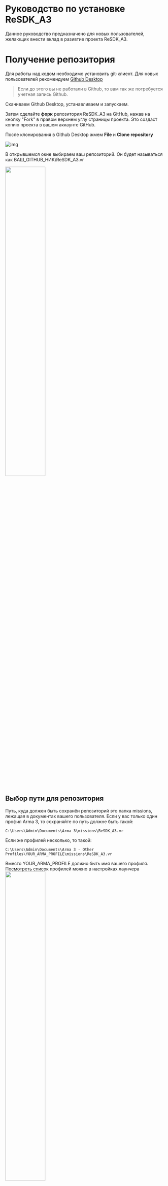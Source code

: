 # Руководство по установке ReSDK_A3

Данное руководство предназначено для новых пользователей, желающих внести вклад в разивтие проекта ReSDK_A3.

# Получение репозитория
Для работы над кодом необходимо установить git-клиент. Для новых пользователей рекомендуем [Github Desktop](https://desktop.github.com/)

> Если до этого вы не работали в Github, то вам так же потребуется учетная запись Github.

Скачиваем Github Desktop, устанавливаем и запускаем.

Затем сделайте **форк** репозитория ReSDK_A3 на GitHub, нажав на кнопку "Fork" в правом верхнем углу страницы проекта. Это создаст копию проекта в вашем аккаунте GitHub.

После клонирования в Github Desktop жмем **File** и **Clone repository**

![img](Data/clonerepo.png)

В открывшемся окне выбираем ваш репозиторий. Он будет называться как ВАШ_GITHUB_НИК\ReSDK_A3.vr

<img src="Data/clonerepo2.png" width="50%">

## Выбор пути для репозитория

Путь, куда должен быть сохранён репозиторий это папка missions, лежащая в документах вашего пользователя.
Если у вас только один профил Arma 3, то сохраняйте по путь должне быть такой:
```
C:\Users\Admin\Documents\Arma 3\missions\ReSDK_A3.vr
```
Если же профилей несколько, то такой:
```
C:\Users\Admin\Documents\Arma 3 - Other Profiles\YOUR_ARMA_PROFILE\missions\ReSDK_A3.vr
```
Вместо YOUR_ARMA_PROFILE должно быть имя вашего профиля. Посмотреть список профилей можно в настройках лаунчера
<img src="Data/a3launcher_profiles.png" width="50%">

После клонирования репозитория в указанной папке появится наша версия репозитория, независимая от версий, над которыми работают другие пользователи.

# Установка мода редактора
Для работы всех компонентов редактора потребуется установить мод @EditorContent. Сделать это можно двумя способами:
* [Развернуть сборку через ReMaker](#Установка-мода-через-ReMaker)
* [Вручную установить мод](#Установка-мода-вручную)

## Установка мода через ReMaker
Заходим в папку ReMaker в корне нашего скопированного репозитория. Там запускаем файл `DEPLOY.bat`, либо через командную строку запускаем ReMaker с аргументом `deploy`.
> После запуска в папке ReMaker автоматически будет создан файл `config.ini`, в котором хранятся все основные пути.

Во время установки ReMaker предложит ввести путь до папки с установленной Arma3

<img src="Data/remaker_deploy_pre.png" width="50%">

Вставляем туда путь до платформы Arma 3 и нажимаем Enter. Результат выполнения данной команды должен быть таким же как на изображении ниже:

<img src="Data/remaker_deploy_post.png" width="50%">

Если после ввода пути в окне консоли появился красный текст как на изображении ниже, то вы указали неверный путь до папки с Arma 3

<img src="Data/remaker_deploy_error.png" width="50%">

В результате успешной установки через ReMaker в вашей папке с Arma 3 появится папка `@EditorContent` в которой хранятся библиотеки, необходимые для работы ReSDK.

## Установка мода вручную
1. Создаем в вашей папке с Arma 3 папку `@EditorContent`. Обязательно с таким именем, другие имена не допускаются.
2. Содержимое папки `ReMaker/Deploy` копируем в `@EditorContent`
3. Готово, однако при каждом обновлении библиотек в `ReMaker/Deploy` операцию по копированию придется делать повторно.

# Подключение мода в лаунчере Arma 3
Запускаем лаунчер Arma 3 и нажимаем кнопку добавления локального мода и указываем папку с `@EditorContent`

![img](Data/addlocalmod.png)

После этого ставим галочки напротив [мода реликты](https://download.relicta.ru) и нашего `@EditorContent`

![img](Data/loadedmods.png)

# Подключение базы данных
Проект использует файловую базу на основе sqlite.
В проекте откройте файл `src\host\Database\SQLite\SQLite.h` любым текстовым редактором и измените путь до базы данных 
Вероятнее всего ваш путь будет выглядеть как-то так:
```
`C:\Program Files\Steam\Steamapps\Common\Arma 3\@EditorContent\db\GameMain.db`
```
И в итоге должно получиться:
```sqf
// ======================================================
// Copyright (c) 2017-2023 the ReSDK_A3 project
// sdk.relicta.ru
// ======================================================



#define dbRequest "sqlitenet" callExtension 

#ifdef EDITOR
	#define DB_PATH "C:\Program Files\Steam\Steamapps\Common\Arma 3\@EditorContent\db\GameMain.db"
#else
	#define DB_PATH "C:\Games\Arma3\A3Master\@server\db\GameMain.db"
#endif
```


# Запуск

**Для работы @EditorContent обязательно требуется отключить Battleye**

<img src="Data/no_battleye.png" width="50%">

Так же можно изменить параметры в лаунчере:

<img src="Data/a3launcher_settings.png" width="50%">

- Пропускать логотип - немного ускоряет загрузку платформы
- Включить оконный режим - особенность при работе с SDK, связанная с постоянной сменой с окна Arma 3 на редактор или информационное окно кода и обратно.
- Профиль - если у вас несколько профилей Arma 3, то нужно указать тот, в папку которого вы клонировали репозиторий (YOUR_ARMA_PROFILE), [подробнее выше](##Выбор-пути-для-репозитория)
- Файл задания (редактор) - можно указать тут путь до файла `missions.sqm` в корне нашего репозитория если хотите, чтобы при запуске Arma 3 сразу запускался редактор ReEditor.

После всех манипуляций с лаунчером нажимаем кнопку **Запуск с модами**. Как и обычно нужно подождать некоторое время пока загрузится Arma 3, после чего в главном меню нажимаем *"редактор"*, выбираем любую карту и жмем *"далее"*. Когда редактор загрузится сверху нажимаем *"Сценарий"* и *"Открыть"*. Выбираем ReSDK_A3 и жмем открыть.
> Обратите внимание, что если в параметрах лаунчера вы указали *Файл задания*, то после запуска Arma 3 вы сразу попадёте на выбранную карту.

# Дальнейшие действия

Рекомендуем ознакомиться со следующими разделами:

- [Базовая документация по архитектуре](PROJECT_ARCHITECTURE.md) - для понимания как устроен проект и как он работает
- [Руководство по программированию](ScriptingGuides/README.md) - для тех, кто хочет заняться созданием игровой логики, нового функционала или исправлением текущего.
